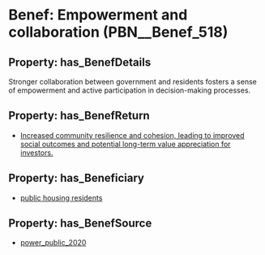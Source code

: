# Benef: __Empowerment and collaboration__ (PBN__Benef_518)

## Property: has_BenefDetails

Stronger collaboration between government and residents fosters a sense of empowerment and active participation in decision-making processes.

## Property: has_BenefReturn

* [Increased community resilience and cohesion, leading to improved social outcomes and potential long-term value appreciation for investors.](../BenefReturn/PBN__BenefReturn_567)

## Property: has_Beneficiary

* [public housing residents](../Stakeholder/PBN__Stakeholder_217)

## Property: has_BenefSource

* [power_public_2020](../Article/PBN__Article_107)

